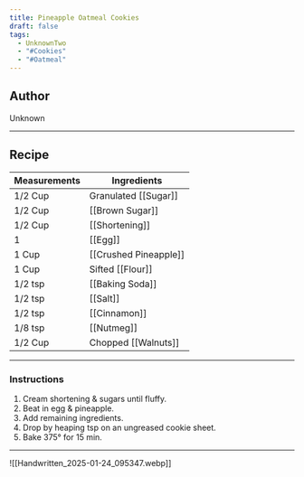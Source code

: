 ```yaml
---
title: Pineapple Oatmeal Cookies
draft: false
tags:
  - UnknownTwo
  - "#Cookies"
  - "#Oatmeal"
---
```

## Author
Unknown
___
## Recipe

| Measurements | Ingredients               |
| :----------- | ------------------------- |
|1/2 Cup|Granulated [[Sugar]]|
|1/2 Cup|[[Brown Sugar]]|
|1/2 Cup|[[Shortening]]|
|1|[[Egg]]|
|1 Cup|[[Crushed Pineapple]]|
|1 Cup|Sifted [[Flour]]|
|1/2 tsp|[[Baking Soda]]|
|1/2 tsp|[[Salt]]|
|1/2 tsp|[[Cinnamon]]|
|1/8 tsp|[[Nutmeg]]|
|1/2 Cup|Chopped [[Walnuts]]|
___
### Instructions
1. Cream shortening & sugars until fluffy.
2. Beat in egg & pineapple.
3. Add remaining ingredients.
4. Drop by heaping tsp on an ungreased cookie sheet.
5. Bake 375° for 15 min.
___
![[Handwritten_2025-01-24_095347.webp]]